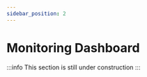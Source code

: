 ```yaml
---
sidebar_position: 2
---
```


# Monitoring Dashboard

:::info
This section is still under construction
:::
